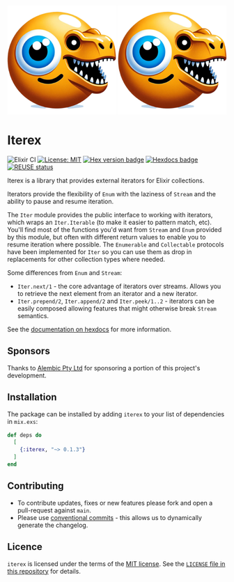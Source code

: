 <!--
SPDX-FileCopyrightText: 2023 Alembic Pty Ltd
SPDX-FileCopyrightText: 2023 James Harton
SPDX-FileCopyrightText: 2023 Zach Daniel
SPDX-FileCopyrightText: 2024 Alembic Pty Ltd
SPDX-FileCopyrightText: 2024 iterex contributors <https://github.com/ash-project/iterex/graphs.contributors>

SPDX-License-Identifier: MIT
-->

<img src="https://github.com/ash-project/iterex/blob/main/logos/iterex-logo-small.png?raw=true#gh-light-mode-only" alt="Logo Light" width="250">
<img src="https://github.com/ash-project/iterex/blob/main/logos/iterex-logo-small.png?raw=true#gh-dark-mode-only" alt="Logo Dark" width="250">

# Iterex

![Elixir CI](https://github.com/ash-project/iterex/actions/workflows/elixir.yml/badge.svg)
[![License: MIT](https://img.shields.io/badge/License-MIT-yellow.svg)](https://opensource.org/licenses/MIT)
[![Hex version badge](https://img.shields.io/hexpm/v/iterex.svg)](https://hex.pm/packages/iterex)
[![Hexdocs badge](https://img.shields.io/badge/docs-hexdocs-purple)](https://hexdocs.pm/iterex)
[![REUSE status](https://api.reuse.software/badge/github.com/ash-project/iterex)](https://api.reuse.software/info/github.com/ash-project/iterex)

Iterex is a library that provides external iterators for Elixir collections.

Iterators provide the flexibility of `Enum` with the laziness of `Stream` and the ability to pause and resume iteration.

The `Iter` module provides the public interface to working with iterators, which wraps an `Iter.Iterable` (to make it easier to pattern match, etc). You'll find most of the functions you'd want from `Stream` and `Enum` provided by this module, but often with different return values to enable you to resume iteration where possible. The `Enumerable` and `Collectable` protocols have been implemented for `Iter` so you can use them as drop in replacements for other collection types where needed.

Some differences from `Enum` and `Stream`:

- `Iter.next/1` - the core advantage of iterators over streams. Allows you to retrieve the next element from an iterator and a new iterator.
- `Iter.prepend/2`, `Iter.append/2` and `Iter.peek/1..2` - iterators can be easily composed allowing features that might otherwise break `Stream` semantics.

See the [documentation on hexdocs](https://hexdocs.pm/iterex) for more information.

## Sponsors

Thanks to [Alembic Pty Ltd](https://alembic.com.au/) for sponsoring a portion of
this project's development.

## Installation

The package can be installed by adding `iterex` to your list of dependencies in `mix.exs`:

```elixir
def deps do
  [
    {:iterex, "~> 0.1.3"}
  ]
end
```

## Contributing

- To contribute updates, fixes or new features please fork and open a pull-request against `main`.
- Please use [conventional commits](https://www.conventionalcommits.org/en/v1.0.0/) - this allows us to dynamically generate the changelog.

## Licence

`iterex` is licensed under the terms of the [MIT license](https://opensource.org/licenses/MIT). See the [`LICENSE` file in this repository](https://github.com/ash-project/iterex/blob/main/LICENSE)
for details.
